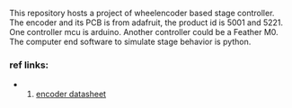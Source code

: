 This repository hosts a project of wheelencoder based stage controller. <br />
The encoder and its PCB is from adafruit, the product id is 5001 and 5221. 
One controller mcu is arduino. Another controller could be a Feather M0. 
The computer end software to simulate stage behavior is python.
### ref links:
- 1. [encoder datasheet](https://cdn-learn.adafruit.com/assets/assets/000/104/942/original/tsw.pdf?1633105183)
